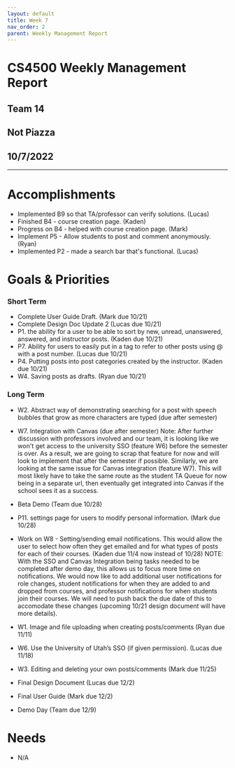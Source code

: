 ```yaml
---
layout: default
title: Week 7
nav_order: 2
parent: Weekly Management Report
---
```

# CS4500 Weekly Management Report 
## Team 14
## Not Piazza
## 10/7/2022
***

# Accomplishments
- Implemented B9 so that TA/professor can verify solutions. (Lucas)
- Finished B4 - course creation page. (Kaden)
- Progress on B4 - helped with course creation page. (Mark)
- Implement P5 - Allow students to post and comment anonymously. (Ryan)
- Implemented P2 - made a search bar that's functional. (Lucas)

# Goals & Priorities
### Short Term
- Complete User Guide Draft. (Mark due 10/21)
- Complete Design Doc Update 2 (Lucas due 10/21) 
- P1. the ability for a user to be able to sort by new, unread, unanswered, answered, and instructor posts. (Kaden due 10/21)
- P7. Ability for users to easily put in a tag to refer to other posts using @ with a post number. (Lucas due 10/21)
- P4. Putting posts into post categories created by the instructor. (Kaden due 10/21)
- W4. Saving posts as drafts. (Ryan due 10/21)

### Long Term

- W2. Abstract way of demonstrating searching for a post with speech bubbles that grow as more characters are typed (due after semester)
- W7. Integration with Canvas (due after semester)
Note: After further discussion with professors involved and our team, it is looking like we won't get access to the university SSO (feature W6) before the semester is over. As a result, we are going to scrap that feature for now and will look to implement that after the semester if possible. Similarly, we are looking at the same issue for Canvas integration (feature W7). This will most likely have to take the same route as the student TA Queue for now being in a separate url, then eventually get integrated into Canvas if the school sees it as a success.


- Beta Demo (Team due 10/28)
- P11. settings page for users to modify personal information. (Mark due 10/28)


- Work on W8 - Setting/sending email notifications. This would allow the user to select how often they get emailed and for what types of posts for each of their courses. (Kaden due 11/4 now instead of 10/28)
 NOTE: With the SSO and Canvas Integration being tasks needed to be completed after demo day, this allows us to focus more time on notifications. We would now like to add additional user notifications for role changes, student notifications for when they are added to and dropped from courses, and professor notifications for when students join their courses. We will need to push back the due date of this to accomodate these changes (upcoming 10/21 design document will have more details).

- W1. Image and file uploading when creating posts/comments (Ryan due 11/11)
- W6. Use the University of Utah’s SSO (if given permission). (Lucas due 11/18)
- W3. Editing and deleting your own posts/comments (Mark due 11/25)
- Final Design Document (Lucas due 12/2)
- Final User Guide (Mark due 12/2) 
- Demo Day (Team due 12/9)

# Needs
- N/A

